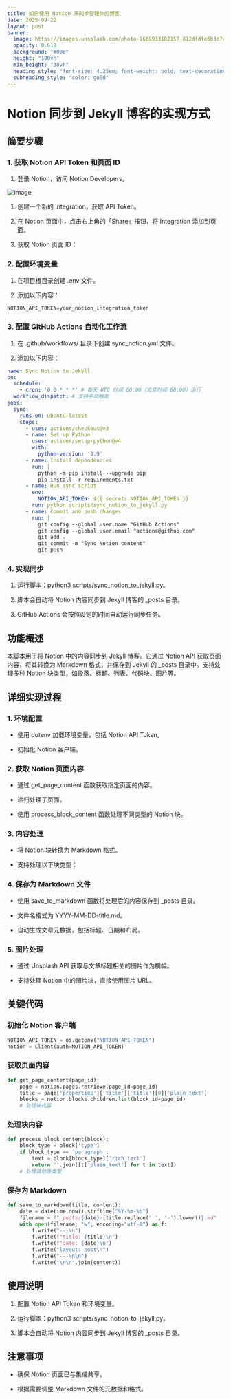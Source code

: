 ```yaml
---
title: 如何使用 Notion 来同步管理你的博客
date: 2025-09-22
layout: post
banner:
  image: https://images.unsplash.com/photo-1668933182157-812dfdfe6b3d?crop=entropy&cs=tinysrgb&fit=max&fm=jpg&ixid=M3w2OTIwMzJ8MHwxfHJhbmRvbXx8fHx8fHx8fDE3NTg1NzI1Mzl8&ixlib=rb-4.1.0&q=80&w=1080
  opacity: 0.618
  background: "#000"
  height: "100vh"
  min_height: "38vh"
  heading_style: "font-size: 4.25em; font-weight: bold; text-decoration: underline"
  subheading_style: "color: gold"
---
```


# Notion 同步到 Jekyll 博客的实现方式

## 简要步骤

### 1. 获取 Notion API Token 和页面 ID

1. 登录 Notion，访问 Notion Developers。

![image](https://prod-files-secure.s3.us-west-2.amazonaws.com/a7a0cc5a-89b9-4cda-8686-1fba0ca52f40/d19c1afe-dea5-4312-9333-786b0ba83054/image.png?X-Amz-Algorithm=AWS4-HMAC-SHA256&X-Amz-Content-Sha256=UNSIGNED-PAYLOAD&X-Amz-Credential=ASIAZI2LB466UNDSEGOV%2F20250922%2Fus-west-2%2Fs3%2Faws4_request&X-Amz-Date=20250922T202219Z&X-Amz-Expires=3600&X-Amz-Security-Token=IQoJb3JpZ2luX2VjEKz%2F%2F%2F%2F%2F%2F%2F%2F%2F%2FwEaCXVzLXdlc3QtMiJHMEUCIQCg0BJLPjvE6pzrIxKfPp7jmX9BJJJNSDjP5jGXkO7vYgIgF9uq4f3Jj%2F6AJvqpHhdfog%2Bv%2BvOyoNhhzlQx9EtKdqEq%2FwMINRAAGgw2Mzc0MjMxODM4MDUiDDNtWPCBImvubsdf7yrcA17SfMInBg7Ibot937jb58jyiEjEHjx1hQj%2BgdBP98Cvfvak49rjv5jM7A4AfE0VtCuBoE%2BVXtQxT1JDWOgDZMFvpRffVqldBLAQCisHab4WPSjMFb5i7ZGK6RnoEwGA8aror9QtCKOdQSH6tnn1u4R1a%2B1ag2uHPFTZ05Qg2ERbNSGVJ9nGCf40bTV0L1HMX472Dy%2BLCJWmN0gLFTSL6QzXdpzRI0t8n54pkCEF1RNIfoal2WitQ%2FWfRuVZzqLJZb7Ubfq6WtX%2F%2FHk4a%2B6pO536QhpOnMx7BnCLLZc%2FUopyC1Cx39AWuNjFZEIn5mq%2BbvhHCznj6YfyY6mWm4h9cmkPrajW8RqOVRQVuHQmYLfvrJsdsDAk1R26OlIGCpyPMxeRVo9rvtmd1QImd1FYVkC5RyGVAO7JTVWmjDPbs9CKmzohd%2BU3OCmQfhBMqyTdgPTm66KRjSfdOkqgdvEfxyxrXEXgmnKsM9pK9bhjEg%2F7WvU0RXTXI%2F%2Fqvbo6rpi26iknAqp3d00P8YwC3417XNf2bCmgCZJxlj6fQq6RUkBoH9RQAyYpagX4cNgGZPhrpLjZQtPHKJbc97GYiPDb8HMKoe5s%2BQrbkHMnlsi1ttW3WCP1SDM4dvbOR5HiMOfTxsYGOqUBH0izznePkfoT4X%2B2MAsQ%2B8118MFSThAUV9OsCnd8imu%2Bbmtez5ZOMtwbEwJkDIFmboIHPzES1ZvjTxxS5olkGE6BC3cRkPpHcGAUTuaeScQhuuwZA1wPQ3JXNpFDxryLsJrw58%2F3OuPPEzOdiWbLRNYVrFR%2BtnJqUsYNZFBL48RSr0frkgicG20RBUfHa6QorRd1lUhqHgS0QsCVs%2BA1mfli6gxe&X-Amz-Signature=e538a52b357a90d8cb6a06a0881629082a9d6d48a0e3d417b12e37b533abf140&X-Amz-SignedHeaders=host&x-amz-checksum-mode=ENABLED&x-id=GetObject)

1. 创建一个新的 Integration，获取 API Token。

1. 在 Notion 页面中，点击右上角的「Share」按钮，将 Integration 添加到页面。

1. 获取 Notion 页面 ID：


### 2. 配置环境变量

1. 在项目根目录创建 .env 文件。

1. 添加以下内容：

```javascript
NOTION_API_TOKEN=your_notion_integration_token
```

### 3. 配置 GitHub Actions 自动化工作流

1. 在 .github/workflows/ 目录下创建 sync_notion.yml 文件。

1. 添加以下内容：

```yaml
name: Sync Notion to Jekyll
on:
  schedule:
    - cron: '0 0 * * *' # 每天 UTC 时间 00:00（北京时间 08:00）运行
  workflow_dispatch: # 支持手动触发
jobs:
  sync:
    runs-on: ubuntu-latest
    steps:
      - uses: actions/checkout@v3
      - name: Set up Python
        uses: actions/setup-python@v4
        with:
          python-version: '3.9'
      - name: Install dependencies
        run: |
          python -m pip install --upgrade pip
          pip install -r requirements.txt
      - name: Run sync script
        env:
          NOTION_API_TOKEN: ${{ secrets.NOTION_API_TOKEN }}
        run: python scripts/sync_notion_to_jekyll.py
      - name: Commit and push changes
        run: |
          git config --global user.name "GitHub Actions"
          git config --global user.email "actions@github.com"
          git add .
          git commit -m "Sync Notion content"
          git push
```

### 4. 实现同步

1. 运行脚本：python3 scripts/sync_notion_to_jekyll.py。

1. 脚本会自动将 Notion 内容同步到 Jekyll 博客的 _posts 目录。

1. GitHub Actions 会按照设定的时间自动运行同步任务。

## 功能概述

本脚本用于将 Notion 中的内容同步到 Jekyll 博客。它通过 Notion API 获取页面内容，将其转换为 Markdown 格式，并保存到 Jekyll 的 _posts 目录中。支持处理多种 Notion 块类型，如段落、标题、列表、代码块、图片等。

## 详细实现过程

### 1. 环境配置

- 使用 dotenv 加载环境变量，包括 Notion API Token。

- 初始化 Notion 客户端。

### 2. 获取 Notion 页面内容

- 通过 get_page_content 函数获取指定页面的内容。

- 递归处理子页面。

- 使用 process_block_content 函数处理不同类型的 Notion 块。

### 3. 内容处理

- 将 Notion 块转换为 Markdown 格式。

- 支持处理以下块类型：


### 4. 保存为 Markdown 文件

- 使用 save_to_markdown 函数将处理后的内容保存到 _posts 目录。

- 文件名格式为 YYYY-MM-DD-title.md。

- 自动生成文章元数据，包括标题、日期和布局。

### 5. 图片处理

- 通过 Unsplash API 获取与文章标题相关的图片作为横幅。

- 支持处理 Notion 中的图片块，直接使用图片 URL。

## 关键代码

### 初始化 Notion 客户端

```python
NOTION_API_TOKEN = os.getenv("NOTION_API_TOKEN")
notion = Client(auth=NOTION_API_TOKEN)
```

### 获取页面内容

```python
def get_page_content(page_id):
    page = notion.pages.retrieve(page_id=page_id)
    title = page['properties']['title']['title'][0]['plain_text']
    blocks = notion.blocks.children.list(block_id=page_id)
    # 处理块内容
```

### 处理块内容

```python
def process_block_content(block):
    block_type = block['type']
    if block_type == 'paragraph':
        text = block[block_type]['rich_text']
        return ''.join([t['plain_text'] for t in text])
    # 处理其他块类型
```

### 保存为 Markdown

```python
def save_to_markdown(title, content):
    date = datetime.now().strftime("%Y-%m-%d")
    filename = f"_posts/{date}-{title.replace(' ', '-').lower()}.md"
    with open(filename, "w", encoding="utf-8") as f:
        f.write("---\n")
        f.write(f"title: {title}\n")
        f.write(f"date: {date}\n")
        f.write("layout: post\n")
        f.write("---\n\n")
        f.write("\n\n".join(content))
```

## 使用说明

1. 配置 Notion API Token 和环境变量。

1. 运行脚本：python3 scripts/sync_notion_to_jekyll.py。

1. 脚本会自动将 Notion 内容同步到 Jekyll 博客的 _posts 目录。

## 注意事项

- 确保 Notion 页面已与集成共享。

- 根据需要调整 Markdown 文件的元数据和格式。